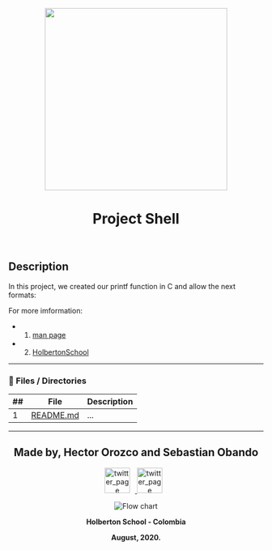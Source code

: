 <p align="center">
  <img src="https://www.holbertonschool.com/holberton-logo.png" width="360"/>
 <h1 align="center">Project Shell</h1>
 <br>

## Description
In this project, we created our printf function in C and allow the next formats:

For more imformation:

- 1. [man page](./man_3_printf)
- 2. [HolbertonSchool](http://www.holbertonschool.com)

---
### :file_folder: Files / Directories

##|File|Description
---|---|---
1|[README.md](./README.md)|...
---
<p align="center">
    <h2 align="center">Made by, Hector Orozco and Sebastian Obando</h2>
      <p align="center">
        <a href="https://twitter.com/hector_orozco7" target="_blank">
            <img alt="twitter_page" src="https://github.com/gedafu/readme-template/blob/master/images/twitter.png" style="float: center; margin-right: 10px" height="50" width="50">
        </a>
        <a href="https://twitter.com/sebas199141" target="_blank">
            <img alt="twitter_page" src="https://github.com/gedafu/readme-template/blob/master/images/twitter.png" style="float: center; margin-right: 10px" height="50" width="50">
        </a>
      </p>
</p>

<p align="center">
   <img src="https://www.holbertonschool.com/holberton-logo.png"
     alt="Flow chart"
     style="float: flex; margin-right: auto;">
</p>
<p align="center">
	<b>Holberton School - Colombia<b><br>
</p>
<p align="center">
	<b>August, 2020.<b>
</p>
